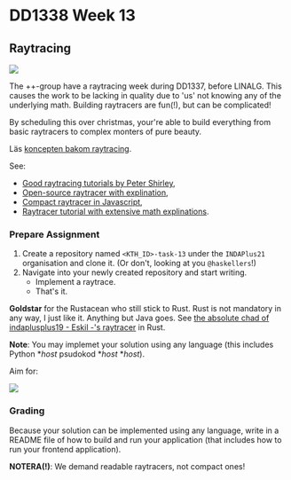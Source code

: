 # DD1338 Week 13

## Raytracing

![](https://pbs.twimg.com/media/Dk7Umz0W0AU1XlJ.jpg)

The ++-group have a raytracing week during DD1337, before LINALG. This causes the work to be lacking in quality due to 'us' not knowing any of the underlying math. Building raytracers are fun(!), but can be complicated!

By scheduling this over christmas, your're able to build everything from basic raytracers to complex monters of pure beauty. 

Läs [koncepten bakom raytracing](https://www.scratchapixel.com/lessons/3d-basic-rendering/introduction-to-ray-tracing).

See:
- [Good raytracing tutorials by Peter Shirley](https://drive.google.com/drive/u/0/folders/14yayBb9XiL16lmuhbYhhvea8mKUUK77W),
- [Open-source raytracer with explination](https://tmcw.github.io/literate-raytracer/),
- [Compact raytracer in Javascript](https://www.gabrielgambetta.com/tiny-raytracer.html),
- [Raytracer tutorial with extensive math explinations](https://www.gabrielgambetta.com/computer-graphics-from-scratch/).

### Prepare Assignment

1) Create a repository named `<KTH_ID>-task-13` under the `INDAPlus21` organisation and clone it. (Or don't, looking at you `@haskellers`!)
2) Navigate into your newly created repository and start writing.
    - Implement a raytrace.
    - That's it.

**Goldstar** for the Rustacean who still stick to Rust. Rust is not mandatory in any way, I just like it. Anything but Java goes. See [the absolute chad of indaplusplus19 - Eskil -'s raytracer](https://github.com/default-username-852/raytracer) in Rust.

**Note**: You may implemet your solution using any language (this includes Python *_host_ psudokod *_host_ *_host_).

Aim for:

![](https://gallery.bramz.net/d/371-4/cornellbox_caustics.png)

### Grading

Because your solution can be implemented using any language, write in a README file of how to build and run your application (that includes how to run your frontend application).

**NOTERA(!)**: We demand readable raytracers, not compact ones!
